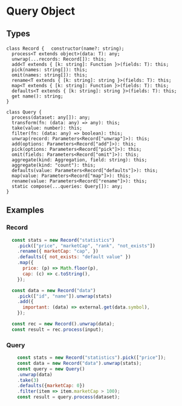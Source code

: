 # Query Object


## Types

`class Record {`
`  constructor(name?: string);`\
`  process<T extends object>(data: T): any;`\
`  unwrap(...records: Record[]): this;`\
`  add<T extends { [k: string]: Function }>(fields: T): this;`\
`  pick(names: string[]): this;`\
`  omit(names: string[]): this;`\
`  rename<T extends { [k: string]: string }>(fields: T): this;`\
`  map<T extends { [k: string]: Function }>(fields: T): this;`\
`  defaults<T extends { [k: string]: string }>(fields: T): this;`\
`  get name(): string;`\
`}`

`class Query {`\
`  process(dataset: any[]): any;`\
`  transform(fn: (data: any) => any): this;`\
`  take(value: number): this;`\
`  filter(fn: (data: any) => boolean): this;`\
`  unwrap(record: Parameters<Record["unwrap"]>): this;`\
`  add(options: Parameters<Record["add"]>): this;`\
`  pick(options: Parameters<Record["pick"]>): this;`\
`  omit(fields: Parameters<Record["omit"]>): this;`\
`  aggregate(kind: Aggregation, field: string): this;`\
`  aggregate(kind: "count"): this;`\
`  defaults(value: Parameters<Record["defaults"]>): this;`\
`  map(value: Parameters<Record["map"]>): this;`\
`  rename(value: Parameters<Record["rename"]>): this;`\
`  static compose(...queries: Query[]): any;`\
`}`

## Examples

### Record
```js
  const stats = new Record("statistics")
    .pick(["price", "marketCap", "rank", "not_exists"])
    .rename({ marketCap: "cap", })
    .defaults({ not_exists: "default value" })
    .map({
      price: (p) => Math.floor(p),
      cap: (c) => c.toString(),
    });

  const data = new Record("data")
    .pick(["id", "name"]).unwrap(stats)
    .add({
      important: (data) => external.get(data.symbol),
    });

  const rec = new Record().unwrap(data);
  const result = rec.process(input);
```

### Query
```js
    const stats = new Record("statistics").pick(["price"]);
    const data = new Record("data").unwrap(stats);
    const query = new Query()
    .unwrap(data)
    .take(3)
    .defaults({marketCap: 0})
    .filter(item => item.marketCap > 100);
    const result = query.process(dataset);
```